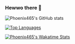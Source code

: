 ### Hewwo there 👋

![Phoenix465's GitHub stats](https://github-readme-stats.vercel.app/api?username=Phoenix465&show_icons=true&theme=radical)

[![Top Languages](https://github-readme-stats.vercel.app/api/top-langs/?username=Phoenix465)](https://github.com/anuraghazra/github-readme-stats)

[![Phoenix465's Wakatime Stats](https://github-readme-stats.vercel.app/api/wakatime?username=Phoenix465)](https://github.com/anuraghazra/github-readme-stats)

<!--
**Phoenix465/Phoenix465** is a ✨ _special_ ✨ repository because its `README.md` (this file) appears on your GitHub profile.

Here are some ideas to get you started:

- 🔭 I’m currently working on ...
- 🌱 I’m currently learning ...
- 👯 I’m looking to collaborate on ...
- 🤔 I’m looking for help with ...
- 💬 Ask me about ...
- 📫 How to reach me: ...
- 😄 Pronouns: ...
- ⚡ Fun fact: ...
-->
